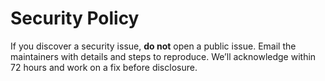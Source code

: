 # Security Policy

If you discover a security issue, **do not** open a public issue. Email the maintainers with details and steps to reproduce. We’ll acknowledge within 72 hours and work on a fix before disclosure.
